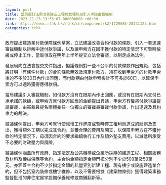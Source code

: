 ```yaml
---
layout: post
title: 當局擬訂法例改善建造工程付款保障及引入爭議審裁機制
date: 2023-11-23 13:56:07.000000000 +08:00
link: https://news.rthk.hk/rthk/ch/component/k2/1729085-20231123.htm
categories: rthk
---
```


政府提出建造業付款保障條例草案，立法建議改善合約付款的條款、引入一套迅速審裁機制以排解中途付款爭議，以及讓申索方在因不獲付款的特定情況下可暫時放緩或停止工作，當局爭取在明年上半年提交立法會審議，以制定成為法例。

發展局向立法會提交文件指出，擬議條例對一些不公平的付款條款作出規範，包括將訂明「有條件付款」的合約條款無效及規定付款方，須在收到申索方的付款申索後的不多於30日內作出回應，而付款期由付款申索後計不可多於60日，以確保申索方可以適時獲得應得款項。

當局建議引入審裁機制，如付款方沒有在限期內作出回應，或沒有在限期內支付已𠄘𠄘諾的款額，或申索方就付款方回應的金額提出異議，申索方有權將付款爭議提請審裁，由審裁員提名團體委任一位獨立的審裁員審裁付款爭議，作出迅速及具約束力的裁決。

擬議條例提出，申索方可就行使減慢工作進度或暫時停工權利而造成的延誤及支出，獲得額外工期以完成其合約，並獲合理的費用及開支，以保障申索方在不獲付款的特定情況下，毋須因合約的要求繼續執行工作及額外墊支費用，以減低所承受不必要的財政壓力與風險。

擬議條例涵蓋所有政府、指定法定及公共機構或企業所採購的建造工程、相關服務及材料及機械供應等合約，主合約金額指定金額門檻分別不少於500萬及50萬元。亦涵蓋主合約不少於指定金額的私營界別新建工程、現有樓宇或設施建造業合約，但不包括室內裝修或樓宇維修，以及不需要根據《建築物條例》獲得建築事務監督批准的非住宅屋宇設備保養維修或商鋪翻新等。
